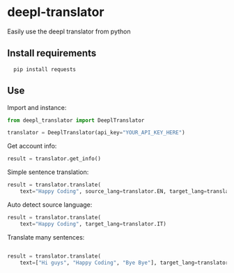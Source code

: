 # deepl-translator
Easily use the deepl translator from python

## Install requirements
```
  pip install requests
```

## Use
Import and instance:
```python
from deepl_translator import DeeplTranslator

translator = DeeplTranslator(api_key="YOUR_API_KEY_HERE")
```

Get account info:
```python
result = translator.get_info()
```

Simple sentence translation:
```python
result = translator.translate(
    text="Happy Coding", source_lang=translator.EN, target_lang=translator.IT)
```

Auto detect source language:
```python
result = translator.translate(
    text="Happy Coding", target_lang=translator.IT)
```

Translate many sentences:
```python

result = translator.translate(
    text=["Hi guys", "Happy Coding", "Bye Bye"], target_lang=translator.IT)
```
